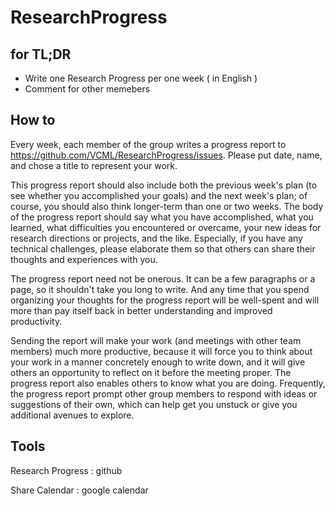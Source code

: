 # ResearchProgress

## for TL;DR
- Write one Research Progress per one week ( in English )
- Comment for other memebers

## How to

Every week, each member of the group writes a progress report to https://github.com/VCML/ResearchProgress/issues. Please put date, name, and chose a title to represent your work.

This progress report should also include both the previous week's plan (to see whether you accomplished your goals) and the next week's plan; of course, you should also think longer-term than one or two weeks. The body of the progress report should say what you have accomplished, what you learned, what difficulties you encountered or overcame, your new ideas for research directions or projects, and the like.  Especially, if you have any technical challenges, please elaborate them so that others can share their thoughts and experiences with you.

The progress report need not be onerous. It can be a few paragraphs or a page, so it shouldn't take you long to write. And any time that you spend organizing your thoughts for the progress report will be well-spent and will more than pay itself back in better understanding and improved productivity.

Sending the report will make your work (and meetings with other team members) much more productive, because it will force you to think about your work in a manner concretely enough to write down, and it will give others an opportunity to reflect on it before the meeting proper. The progress report also enables others to know what you are doing. Frequently, the progress report prompt other group members to respond with ideas or suggestions of their own, which can help get you unstuck or give you additional avenues to explore.

## Tools
Research Progress : github

Share Calendar : google calendar 
